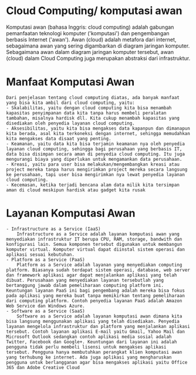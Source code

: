 # Cloud Computing/ komputasi awan
Komputasi awan (bahasa Inggris: cloud computing) adalah gabungan pemanfaatan teknologi komputer ('komputasi') dan pengembangan berbasis Internet ('awan'). Awan (cloud) adalah metafora dari internet, sebagaimana awan yang sering digambarkan di diagram jaringan komputer. Sebagaimana awan dalam diagram jaringan komputer tersebut, awan (cloud) dalam Cloud Computing juga merupakan abstraksi dari infrastruktur.

# Manfaat Komputasi Awan
	Dari penjelasan tentang cloud computing diatas, ada banyak manfaat yang bisa kita ambil dari cloud computing, yaitu:
	- Skalabilitas, yaitu dengan cloud computing kita bisa menambah kapasitas penyimpanan data kita tanpa harus membeli peralatan tambahan, misalnya hardisk dll. Kita cukup menambah kapasitas yang disediakan oleh penyedia layanan cloud computing.
	- Aksesibilitas, yaitu kita bisa mengakses data kapanpun dan dimanapun kita berada, asal kita terkoneksi dengan internet, sehingga memudahkan kita mengakses data disaat yang penting.
	- Keamanan, yaitu data kita bisa terjamin keamanan nya oleh penyedia layanan cloud computing, sehingga bagi perusahaan yang berbasis IT, data bisa disimpan secara aman di penyedia cloud computing. Itu juga mengurangi biaya yang diperlukan untuk mengamankan data perusahaan.
	- Kreasi, yaitu para user bisa melakukan/mengembangkan kreasi atau project mereka tanpa harus mengirimkan project mereka secara langsung ke perusahaan, tapi user bisa mengirimkan nya lewat penyedia layanan cloud computing.
	- Kecemasan, ketika terjadi bencana alam data milik kita tersimpan aman di cloud meskipun hardisk atau gadget kita rusak

# Layanan Komputasi Awan
	- Infrastructure as a Service (IaaS)
		Infrastructure as a Service adalah layanan komputasi awan yang menyediakan infrastruktur IT berupa CPU, RAM, storage, bandwith dan konfigurasi lain. Semua komponen tersebut digunakan untuk membangun komputer virtual. Komputer virtual dapat diinstal sistem operasi dan aplikasi sesuai kebutuhan.
	- Platform as a Service (PaaS)
		Platform as a Service adalah layanan yang menyediakan computing platform. Biasanya sudah terdapat sistem operasi, database, web server dan framework aplikasi agar dapat menjalankan aplikasi yang telah dibuat. Perusahaan yang menyediakan layanan tersebutlah yang bertanggung jawab dalam pemeliharaan computing platform ini. Keuntungan layanan PaaS ini bagi pengembang adalah mereka bisa fokus pada aplikasi yang mereka buat tanpa memikirkan tentang pemeliharaan dari computing platform. Contoh penyedia layanan PaaS adalah Amazon Web Service dan Windows Azure.
	- Software as a Service (SaaS)
		Software as a Service adalah layanan komputasi awan dimana kita bisa langsung menggunakan aplikasi yang telah disediakan. Penyedia layanan mengelola infrastruktur dan platform yang menjalankan aplikasi tersebut. Contoh layanan aplikasi E-mail yaitu Gmail, Yahoo Mail dan Microsoft Outlook sedangkan contoh aplikasi media sosial adalah Twitter, Facebook dan Google+. Keuntungan dari layanan ini adalah pengguna tidak perlu membeli lisensi untuk mengakses aplikasi tersebut. Pengguna hanya membutuhkan perangkat klien komputasi awan yang terhubung ke internet. Ada juga aplikasi yang mengharuskan pengguna untuk berlangganan agar bisa mengakses aplikasi yaitu Office 365 dan Adobe Creative Cloud
